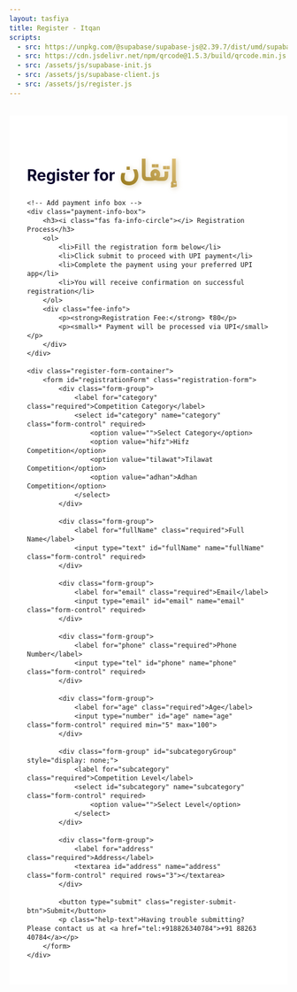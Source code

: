 ```yaml
---
layout: tasfiya
title: Register - Itqan
scripts:
  - src: https://unpkg.com/@supabase/supabase-js@2.39.7/dist/umd/supabase.js
  - src: https://cdn.jsdelivr.net/npm/qrcode@1.5.3/build/qrcode.min.js
  - src: /assets/js/supabase-init.js
  - src: /assets/js/supabase-client.js
  - src: /assets/js/register.js
---
```


<div class="register-page">
    <h1 class="text-center mb-4">Register for <span class="thuluth-text">إتقان</span> </h1>
    
    <!-- Add payment info box -->
    <div class="payment-info-box">
        <h3><i class="fas fa-info-circle"></i> Registration Process</h3>
        <ol>
            <li>Fill the registration form below</li>
            <li>Click submit to proceed with UPI payment</li>
            <li>Complete the payment using your preferred UPI app</li>
            <li>You will receive confirmation on successful registration</li>
        </ol>
        <div class="fee-info">
            <p><strong>Registration Fee:</strong> ₹80</p>
            <p><small>* Payment will be processed via UPI</small></p>
        </div>
    </div>

    <div class="register-form-container">
        <form id="registrationForm" class="registration-form">
            <div class="form-group">
                <label for="category" class="required">Competition Category</label>
                <select id="category" name="category" class="form-control" required>
                    <option value="">Select Category</option>
                    <option value="hifz">Hifz Competition</option>
                    <option value="tilawat">Tilawat Competition</option>
                    <option value="adhan">Adhan Competition</option>
                </select>
            </div>

            <div class="form-group">
                <label for="fullName" class="required">Full Name</label>
                <input type="text" id="fullName" name="fullName" class="form-control" required>
            </div>
            
            <div class="form-group">
                <label for="email" class="required">Email</label>
                <input type="email" id="email" name="email" class="form-control" required>
            </div>
            
            <div class="form-group">
                <label for="phone" class="required">Phone Number</label>
                <input type="tel" id="phone" name="phone" class="form-control" required>
            </div>
            
            <div class="form-group">
                <label for="age" class="required">Age</label>
                <input type="number" id="age" name="age" class="form-control" required min="5" max="100">
            </div>

            <div class="form-group" id="subcategoryGroup" style="display: none;">
                <label for="subcategory" class="required">Competition Level</label>
                <select id="subcategory" name="subcategory" class="form-control" required>
                    <option value="">Select Level</option>
                </select>
            </div>
            
            <div class="form-group">
                <label for="address" class="required">Address</label>
                <textarea id="address" name="address" class="form-control" required rows="3"></textarea>
            </div>
            
            <button type="submit" class="register-submit-btn">Submit</button>
            <p class="help-text">Having trouble submitting? Please contact us at <a href="tel:+918826340784">+91 88263 40784</a></p>
        </form>
    </div>
</div>

<!-- Add success/error message container -->
<div class="message-container">
    <div class="success-message" style="display: none;">
        <i class="fas fa-check-circle"></i>
        <span class="message-text"></span>
    </div>
    <div class="error-message" style="display: none;">
        <i class="fas fa-exclamation-circle"></i>
        <span class="message-text"></span>
    </div>
</div>

<style>
.register-page {
    max-width: 800px;
    margin: 2rem auto;
    padding: 2rem;
    position: relative;
    background: #ffffff;
}

.register-page h1 {
    color: #07002c;
    text-shadow: none;
}

/* Add Thuluth font */
@import url('https://fonts.googleapis.com/css2?family=Amiri:wght@400;700&display=swap');

.thuluth-text {
    font-family: 'Amiri', serif;
    font-size: 1.8em;
    background: linear-gradient(45deg, #957718, #e2c27d);
    -webkit-background-clip: text;
    -webkit-text-fill-color: transparent;
    text-shadow: none;
    font-weight: 700;
    filter: drop-shadow(2px 2px 4px rgba(149, 119, 24, 0.3));
    display: inline-block;
}

@media (max-width: 768px) {
    .register-page {
        padding: 1rem;
        margin: 1rem;
        width: calc(100% - 2rem);
    }
    
    .register-form-container {
        padding: 1rem;
    }

    .register-page h1 {
        font-size: 1.5rem;
        margin-bottom: 1rem;
    }

    .thuluth-text {
        font-size: 1.3em;
    }

    .payment-info-box {
        padding: 1rem;
        margin-bottom: 1rem;
    }

    .payment-info-box h3 {
        font-size: 1.1rem;
    }

    .payment-info-box ol {
        padding-left: 1.2rem;
        margin-bottom: 0.5rem;
    }

    .payment-info-box li {
        font-size: 0.9rem;
        margin-bottom: 0.3rem;
    }

    .fee-info {
        margin-top: 0.8rem;
        padding-top: 0.8rem;
    }

    .fee-info p {
        font-size: 0.9rem;
    }

    .form-group {
        margin-bottom: 1rem;
    }

    .form-group label {
        font-size: 0.95rem;
        margin-bottom: 0.3rem;
    }

    .form-control {
        padding: 0.6rem 0.8rem;
        font-size: 0.95rem;
    }

    .register-submit-btn {
        padding: 0.8rem 1.5rem;
        font-size: 0.95rem;
    }

    .help-text {
        font-size: 0.85rem;
        margin-top: 0.8rem;
    }

    /* Payment module mobile adjustments */
    .payment-module {
        padding: 1rem;
        margin: 1rem auto;
        width: calc(100% - 2rem);
    }

    .payment-module-header h3 {
        font-size: 1.1rem;
    }

    .payment-module-amount {
        font-size: 1.6rem;
    }

    .upi-button-container {
        margin: 1rem 0;
    }

    .upi-app-button {
        padding: 1rem;
    }

    .pay-using-text {
        font-size: 1rem;
    }

    .upi-logo {
        height: 32px;
    }

    .transaction-info {
        font-size: 0.85rem;
    }

    /* Verification form mobile adjustments */
    #verificationSection {
        margin-top: 1rem;
    }

    #verificationSection h4 {
        font-size: 1.1rem;
    }

    .verification-form {
        padding: 1rem;
    }

    .verification-form .form-control {
        padding: 0.6rem;
    }

    /* Success/Error messages mobile adjustments */
    .message-container {
        padding: 60px 0.5rem 0.5rem 0.5rem; /* Adjusted top padding for mobile */
    }

    .success-message,
    .error-message {
        padding: 1.25rem;
        margin: 0 auto 0.5rem auto;
        width: calc(100% - 2rem);
    }

    .payment-success {
        padding: 1.5rem;
        margin: 0 auto 0.5rem auto;
    }

    .payment-success i {
        font-size: 2.5rem;
    }

    .payment-success h3 {
        font-size: 1.2rem;
    }

    .transaction-details {
        padding: 0.8rem;
    }
}

/* Extra small devices */
@media (max-width: 360px) {
    .register-page h1 {
        font-size: 1.3rem;
    }

    .thuluth-text {
        font-size: 1.2em;
    }

    .payment-module-amount {
        font-size: 1.4rem;
    }

    .form-control {
        padding: 0.5rem 0.7rem;
        font-size: 0.9rem;
    }

    .register-submit-btn {
        padding: 0.7rem 1.2rem;
        font-size: 0.9rem;
    }
}

.register-form-container {
    background: #ffffff;
    padding: 2rem;
    border-radius: 15px;
    border: 1px solid rgba(16, 3, 47, 0.1);
    box-shadow: 0 8px 32px rgba(16, 3, 47, 0.05);
}

.registration-form {
    display: grid;
    gap: 1.5rem;
}

.form-group {
    position: relative;
    transition: all 0.3s ease;
    opacity: 1;
    transform: translateY(0);
}

.form-group.hidden {
    opacity: 0;
    transform: translateY(-10px);
    pointer-events: none;
}

.form-group label {
    display: block;
    margin-bottom: 0.5rem;
    color: #07002c;
    font-weight: 500;
}

.form-group label.required::after {
    content: '*';
    color: #957718;
    margin-left: 4px;
    font-size: 1.2em;
    background: linear-gradient(45deg, #957718, #e2c27d);
    -webkit-background-clip: text;
    -webkit-text-fill-color: transparent;
    filter: drop-shadow(0px 0px 1px rgba(149, 119, 24, 0.3));
}

.form-control {
    width: 100%;
    padding: 0.75rem 1rem;
    background: #ffffff;
    border: 1px solid rgba(16, 3, 47, 0.1);
    border-radius: 8px;
    color: #07002c;
    transition: all 0.3s ease;
}

.form-control:focus {
    outline: none;
    border-color: #957718;
    box-shadow: 0 0 0 2px rgba(149, 119, 24, 0.2);
    background: #ffffff;
}

.form-control:disabled {
    background: rgba(16, 3, 47, 0.05);
    cursor: not-allowed;
}

select.form-control {
    appearance: none;
    background-image: url("data:image/svg+xml,%3Csvg xmlns='http://www.w3.org/2000/svg' width='12' height='12' fill='%23957718' viewBox='0 0 16 16'%3E%3Cpath d='M8 11l-7-7h14l-7 7z'/%3E%3C/svg%3E");
    background-repeat: no-repeat;
    background-position: right 1rem center;
    padding-right: 2.5rem;
}

[dir="rtl"] select.form-control {
    background-position: left 1rem center;
    padding-right: 1rem;
    padding-left: 2.5rem;
}

.register-submit-btn {
    background: linear-gradient(45deg, #957718, #e2c27d);
    color: #ffffff;
    border: none;
    padding: 1rem 2rem;
    border-radius: 50px;
    font-weight: 600;
    cursor: pointer;
    transition: all 0.3s ease;
    width: 100%;
    margin-top: 1rem;
    font-family: -apple-system, BlinkMacSystemFont, 'Segoe UI', Roboto, 'Helvetica Neue', Arial, sans-serif;
    letter-spacing: 0.5px;
}

.register-submit-btn:hover {
    transform: translateY(-2px);
    box-shadow: 0 6px 20px rgba(149, 119, 24, 0.3);
    background: linear-gradient(45deg, #8b6e17, #d4b76f);
}

.register-submit-btn:active {
    transform: translateY(0);
}

/* RTL Support */
[dir="rtl"] .register-page {
    font-family: 'Mehr Nastaleeq', 'Jameel Noori Nastaleeq', 'Noto Nastaliq Urdu', sans-serif;
}

[dir="rtl"] .form-group label {
    font-size: 1.2rem;
}

[dir="rtl"] .form-control {
    font-family: 'Mehr Nastaleeq', 'Jameel Noori Nastaleeq', 'Noto Nastaliq Urdu', sans-serif;
    font-size: 1.1rem;
    line-height: 1.8;
}

/* Add animation for form groups */
@keyframes slideDown {
    from {
        opacity: 0;
        transform: translateY(-10px);
    }
    to {
        opacity: 1;
        transform: translateY(0);
    }
}

.form-group {
    animation: slideDown 0.3s ease-out forwards;
}

/* Add styles for success/error messages */
.message-container {
    position: fixed;
    top: 0;
    left: 0;
    right: 0;
    bottom: 0;
    background: rgba(0, 0, 0, 0.5);
    display: none;
    align-items: flex-start;
    justify-content: center;
    z-index: 1000;
    padding: 76px 1rem 1rem 1rem; /* Added top padding to account for navbar */
    overflow-y: auto;
}

.success-message,
.error-message,
.payment-module {
    position: relative;
    background: white;
    border-radius: 16px;
    padding: 1.5rem;
    width: 100%;
    max-width: 400px;
    margin: 0 auto;
    animation: slideIn 0.3s ease-out;
    box-shadow: 0 8px 32px rgba(0, 0, 0, 0.1);
}

@keyframes slideIn {
    from {
        opacity: 0;
        transform: translateY(20px);
    }
    to {
        opacity: 1;
        transform: translateY(0);
    }
}

/* Payment module specific styles */
.payment-module {
    background: #ffffff;
    padding: 1.5rem;
    border-radius: 15px;
    box-shadow: 0 4px 6px rgba(0, 0, 0, 0.1);
    margin: 0 auto 1rem auto;
    width: calc(100% - 2rem);
    max-width: 400px;
    position: relative;
    border: 1px solid rgba(204, 140, 37, 0.2);
    background: linear-gradient(to bottom, rgba(255, 255, 255, 0.95), rgba(255, 255, 255, 0.98));
}

.payment-header {
    text-align: center;
    margin-bottom: 1.5rem;
    padding-bottom: 1rem;
    border-bottom: 1px solid rgba(204, 140, 37, 0.2);
}

.payment-header h3 {
    color: #957718;
    font-size: 1.3rem;
    margin: 0;
    font-weight: 600;
}

.payment-module-amount {
    font-size: 1.8rem;
    font-weight: 600;
    color: #07002c;
    margin: 0.5rem 0;
}

.upi-button-container {
    display: flex;
    flex-direction: column;
    align-items: center;
    margin: 1.5rem 0;
    text-align: center;
}

.upi-app-button {
    display: flex;
    flex-direction: column;
    align-items: center;
    justify-content: center;
    padding: 1.5rem;
    border: 1px solid rgba(204, 140, 37, 0.2);
    border-radius: 12px;
    background: white;
    transition: all 0.3s ease;
    width: 100%;
    max-width: 300px;
    cursor: pointer;
    gap: 0.75rem;
}

.upi-app-button:hover {
    transform: translateY(-2px);
    box-shadow: 0 4px 12px rgba(0, 0, 0, 0.1);
    background: #f8f9fa;
}

.pay-using-text {
    font-size: 1rem;
    color: #333;
    margin: 0;
}

.upi-logo {
    height: 40px;
    width: auto;
    object-fit: contain;
    margin: 0;
    display: block;
}

.payment-module-footer {
    margin-top: 2rem;
    padding-top: 1rem;
    border-top: 1px solid rgba(0, 0, 0, 0.1);
    font-size: 0.9em;
    color: #666;
}

.transaction-info {
    display: flex;
    justify-content: space-between;
    margin-bottom: 0.5rem;
}

@media (max-width: 600px) {
    .upi-buttons-container {
        grid-template-columns: repeat(2, 1fr);
        gap: 0.8rem;
    }
    
    .payment-module {
        margin: 1rem;
        padding: 1rem;
    }
}

@media (max-width: 360px) {
    .upi-buttons-container {
        grid-template-columns: 1fr;
    }
}

/* Success message styles */
.payment-success {
    background: #e8f5e9;
    border: 1px solid #81c784;
    border-radius: 12px;
    padding: 2rem;
    text-align: center;
    margin: 0 auto 1rem auto; /* Added bottom margin */
    max-width: 600px;
}

.payment-success i {
    color: #43a047;
    font-size: 3rem;
    margin-bottom: 1rem;
}

.payment-success h3 {
    color: #2e7d32;
    margin-bottom: 1rem;
}

.payment-success .transaction-details {
    background: white;
    padding: 1rem;
    border-radius: 8px;
    margin-top: 1rem;
    text-align: left;
}

.qr-container {
    text-align: center;
    margin: 1rem 0;
    padding: 1rem;
    background: #f8f9fa;
    border-radius: 8px;
}

.qr-container canvas {
    max-width: 200px;
    margin: 0 auto;
    display: block;
}

.payment-options {
    display: flex;
    flex-direction: column;
    align-items: center;
    gap: 1.5rem;
    margin-top: 1rem;
}

.qr-code-container {
    text-align: center;
    margin: 1rem 0;
    padding: 1.5rem;
    border: 1px solid rgba(204, 140, 37, 0.2);
    border-radius: 12px;
    background: rgba(255, 255, 255, 0.8);
    box-shadow: 0 4px 6px rgba(0, 0, 0, 0.05);
    position: relative;
    cursor: pointer;
    overflow: hidden;
}

.qr-code-blur {
    position: absolute;
    top: 0;
    left: 0;
    right: 0;
    bottom: 0;
    background: rgba(255, 255, 255, 0.7);
    backdrop-filter: blur(3px);
    display: flex;
    flex-direction: column;
    align-items: center;
    justify-content: center;
    transition: all 0.3s ease;
}

.qr-code-container.active .qr-code-blur {
    opacity: 0;
    pointer-events: none;
}

.qr-code-blur-text {
    font-size: 1.1rem;
    color: #333;
    margin-bottom: 1rem;
}

.qr-code-blur-button {
    background: linear-gradient(45deg, #cc8c25, #e2c27d);
    color: white;
    border: none;
    padding: 0.75rem 1.5rem;
    border-radius: 8px;
    font-weight: 500;
    cursor: pointer;
    transition: transform 0.2s ease;
}

.qr-code-blur-button:hover {
    transform: translateY(-2px);
}

.qr-code-container img {
    width: 200px;
    height: 200px;
    margin: 0 auto;
    display: block;
}

.qr-code-text {
    margin-top: 0.5rem;
    font-size: 0.9rem;
    color: #666;
}

.payment-divider {
    display: flex;
    align-items: center;
    width: 100%;
    margin: 1rem 0;
    gap: 1rem;
}

.payment-divider::before,
.payment-divider::after {
    content: "";
    flex: 1;
    height: 1px;
    background: rgba(204, 140, 37, 0.2);
}

.payment-divider-text {
    color: #666;
    font-size: 0.9rem;
    white-space: nowrap;
}

/* Mobile adjustments */
@media (max-width: 480px) {
    .qr-code-container img {
        width: 180px;
        height: 180px;
    }
}

.verification-section {
    margin-top: 2rem;
    padding-top: 1.5rem;
    border-top: 1px solid rgba(204, 140, 37, 0.2);
    display: block;
}

.verification-section h4 {
    color: #957718;
    font-size: 1.1rem;
    margin-bottom: 1rem;
    text-align: center;
}

.verification-form {
    display: flex;
    flex-direction: column;
    gap: 1rem;
}

.verification-form .form-group {
    margin-bottom: 1rem;
}

.verification-form label {
    display: block;
    margin-bottom: 0.5rem;
    color: #333;
    font-weight: 500;
    font-size: 0.95rem;
}

.verification-form .form-control {
    width: 100%;
    padding: 0.75rem;
    border: 1px solid rgba(204, 140, 37, 0.3);
    border-radius: 4px;
    font-size: 0.95rem;
    transition: all 0.3s ease;
}

.verification-form .register-submit-btn {
    margin-top: 1rem;
    width: 100%;
    padding: 0.75rem;
}

.verification-form .form-control:focus {
    border-color: #cc8c25;
    box-shadow: 0 0 0 2px rgba(204, 140, 37, 0.1);
    outline: none;
}

.upi-button-container {
    display: flex;
    justify-content: center;
    margin: 2rem 0;
}

.upi-app-button {
    display: flex;
    flex-direction: column;
    align-items: center;
    padding: 1.5rem;
    border: 1px solid rgba(204, 140, 37, 0.2);
    border-radius: 12px;
    background: white;
    transition: all 0.3s ease;
    width: 100%;
    max-width: 300px;
    cursor: pointer;
}

.upi-app-button:hover {
    transform: translateY(-2px);
    box-shadow: 0 4px 12px rgba(0, 0, 0, 0.1);
    background: #f8f9fa;
}

.pay-using-text {
    font-size: 1rem;
    color: #333;
    margin-bottom: 0.5rem;
}

.upi-logo {
    height: 40px;
    width: auto;
    margin-top: 0.5rem;
    object-fit: contain;
}

/* Add styles for payment info box */
.payment-info-box {
    background: linear-gradient(to bottom, rgba(255, 255, 255, 0.95), rgba(255, 255, 255, 0.98));
    border: 1px solid rgba(204, 140, 37, 0.2);
    border-radius: 15px;
    padding: 2rem;
    margin-bottom: 2rem;
    box-shadow: 0 4px 12px rgba(204, 140, 37, 0.1);
}

.payment-info-box h3 {
    color: #957718;
    font-size: 1.3rem;
    margin-bottom: 1.5rem;
    display: flex;
    align-items: center;
    gap: 0.5rem;
}

.payment-info-box h3 i {
    color: #cc8c25;
    font-size: 1.2rem;
}

.payment-info-box ol {
    list-style-position: outside;
    padding-left: 1.5rem;
    margin-bottom: 1.5rem;
}

.payment-info-box li {
    margin-bottom: 0.8rem;
    color: #333;
    padding-left: 0.5rem;
    line-height: 1.5;
}

/* Remove the golden circle counter styles */
.payment-info-box li::before {
    display: none;
}

.fee-info {
    margin-top: 1.5rem;
    padding-top: 1.5rem;
    border-top: 1px solid rgba(204, 140, 37, 0.2);
}

.fee-info p {
    margin-bottom: 0.5rem;
    color: #333;
}

.fee-info p strong {
    color: #957718;
    font-weight: 600;
}

.fee-info p small {
    color: #666;
    font-size: 0.9rem;
}

/* Mobile adjustments for payment info box */
@media (max-width: 768px) {
    .payment-info-box {
        padding: 1.5rem;
        margin-bottom: 1.5rem;
    }

    .payment-info-box h3 {
        font-size: 1.2rem;
        margin-bottom: 1.2rem;
    }

    .payment-info-box li {
        font-size: 0.95rem;
        margin-bottom: 0.6rem;
    }

    .fee-info {
        margin-top: 1.2rem;
        padding-top: 1.2rem;
    }
}

@media (max-width: 480px) {
    .payment-info-box {
        padding: 1.2rem;
        margin-bottom: 1.2rem;
    }

    .payment-info-box h3 {
        font-size: 1.1rem;
    }

    .payment-info-box li {
        font-size: 0.9rem;
    }
}
</style>

<script type="module">
import { getClient, submitRegistration, checkEmailExists } from '/assets/js/supabase-client.js';

// Make updateSubcategories available globally
window.updateSubcategories = function() {
    const category = document.getElementById('category').value;
    const subcategoryGroup = document.getElementById('subcategoryGroup');
    const subcategory = document.getElementById('subcategory');
    const age = document.getElementById('age').value;

    // Initially hide the subcategory group
    subcategoryGroup.style.display = 'none';
    
    // Clear existing options
    subcategory.innerHTML = '<option value="">Select Level</option>';

    // Only proceed if both category and age are selected
    if (category && age) {
        const ageNum = parseInt(age);
        
        if (category === 'hifz') {
            subcategoryGroup.style.display = 'block';
            if (ageNum < 17) {
                subcategory.innerHTML += '<option value="1juz">1 Juz</option>';
            } else {
                subcategory.innerHTML += `
                    <option value="2juz">2 Juz</option>
                    <option value="full">Full Quran</option>
                `;
            }
        } else if (category === 'tilawat' || category === 'adhan') {
            subcategoryGroup.style.display = 'block';
            subcategory.innerHTML += '<option value="open">Open Age</option>';
        }
    }
};

// Function to handle UPI payment
async function handleUPIPayment(formData) {
    // Properly encode the UPI parameters
    const upiParams = {
        pa: "adnanshakeelahmed99@oksbi",
        pn: "Adnan Shakeel Ahmed",
        am: "80.00",
        cu: "INR",
        tn: "Itqan Registration"
    };
    
    // Construct UPI string with proper encoding
    const upiString = `upi://pay?${Object.entries(upiParams)
        .map(([key, value]) => `${key}=${encodeURIComponent(value)}`)
        .join('&')}`;
    
    // Create payment module HTML
    const paymentHtml = `
        <div class="payment-module">
            <div class="payment-header">
                <h3>Complete Your Payment</h3>
            </div>
            <div class="payment-options">
                <div class="qr-code-container" id="qrCodeContainer">
                    <div class="qr-code-blur">
                        <p class="qr-code-blur-text">Pay using QR Code</p>
                        <button class="qr-code-blur-button" onclick="showQRAndOpenUPI('${upiString}')">View & Pay</button>
                    </div>
                    <img src="/assets/img/islamic/payment-qr.svg" alt="UPI QR Code">
                    <p class="qr-code-text">Scan QR code with any UPI app</p>
                </div>
                
                <div class="payment-divider">
                    <span class="payment-divider-text">OR</span>
                </div>

                <div class="upi-button-container">
                    <button class="upi-app-button" onclick="openUPIApp('${upiString}')">
                        <span class="pay-using-text">Pay using</span>
                        <img src="https://upload.wikimedia.org/wikipedia/commons/e/e1/UPI-Logo-vector.svg" alt="UPI" class="upi-logo">
                    </button>
                </div>
            </div>
            
            <div class="verification-section">
                <h4>Verify Your Payment</h4>
                <form id="paymentVerificationForm" class="verification-form">
                    <div class="form-group">
                        <label for="upiReference" class="required">UPI Transaction Reference ID</label>
                        <input type="text" id="upiReference" class="form-control" required 
                               placeholder="Enter the UPI reference ID from your payment">
                    </div>
                    <button type="submit" class="register-submit-btn">Complete Registration</button>
                </form>
            </div>
        </div>
    `;
    
    return { paymentHtml, upiString };
}

// Initialize form
async function initializeForm() {
    try {
        // Wait for Supabase to be initialized
        const supabaseClient = await getClient();
        if (!supabaseClient) {
            throw new Error('Failed to get Supabase client');
        }

        // Add event listeners
        const form = document.getElementById('registrationForm');
        const ageInput = document.getElementById('age');
        const categorySelect = document.getElementById('category');
        const successMessage = document.querySelector('.success-message');
        const errorMessage = document.querySelector('.error-message');

        if (!form || !ageInput || !categorySelect) {
            throw new Error('Required form elements not found');
        }

        // Add event listeners for both age and category changes
        ageInput.addEventListener('change', window.updateSubcategories);
        ageInput.addEventListener('input', window.updateSubcategories);
        categorySelect.addEventListener('change', window.updateSubcategories);

        function showMessage(type, text, isPersistent = false) {
            const messageContainer = document.querySelector('.message-container');
            const messageElement = type === 'success' ? successMessage : errorMessage;
            const otherMessage = type === 'success' ? errorMessage : successMessage;
            
            messageElement.querySelector('.message-text').innerHTML = text;
            messageContainer.style.display = 'flex';
            messageElement.style.display = 'block';
            otherMessage.style.display = 'none';
            
            // Add click-outside handler
            messageContainer.onclick = function(e) {
                if (e.target === messageContainer) {
                    messageContainer.style.display = 'none';
                    if (!isPersistent) {
                        messageElement.style.display = 'none';
                    }
                }
            };
        }

        form.addEventListener('submit', async function(e) {
            e.preventDefault();
            
            const submitBtn = form.querySelector('.register-submit-btn');
            submitBtn.disabled = true;
            submitBtn.innerHTML = '<i class="fas fa-spinner fa-spin"></i> Processing...';
            
            try {
                // Validate required fields
                const requiredFields = form.querySelectorAll('[required]');
                for (const field of requiredFields) {
                    if (!field.value) {
                        throw new Error(`${field.name} is required`);
                    }
                }
                
                // Validate age
                const age = parseInt(form.age.value);
                if (age < 5 || age > 100) {
                    throw new Error('Age must be between 5 and 100');
                }
                
                // Validate phone number format
                const phone = form.phone.value;
                if (!/^\+?[\d\s-]{10,}$/.test(phone)) {
                    throw new Error('Please enter a valid phone number');
                }
                
                // Validate email format
                const email = form.email.value;
                if (!/^[^\s@]+@[^\s@]+\.[^\s@]+$/.test(email)) {
                    throw new Error('Please enter a valid email address');
                }

                // Check if email already exists for this category
                const { exists, error: emailCheckError } = await checkEmailExists(email, form.category.value);
                if (emailCheckError) throw emailCheckError;
                if (exists) {
                    throw new Error('You have already registered for this category');
                }
                
                const formData = {
                    full_name: form.fullName.value,
                    email: email,
                    phone: phone,
                    age: age,
                    category: form.category.value,
                    subcategory: form.subcategory.value,
                    address: form.address.value,
                    participant_type: 'individual'
                };

                // Generate UPI payment
                const { paymentHtml } = await handleUPIPayment(formData);
                
                // Show payment UI
                showMessage('success', paymentHtml, true);
                
                // Store form data temporarily
                sessionStorage.setItem('pendingRegistration', JSON.stringify({
                    formData
                }));

                // Add event listener for verification form
                const verificationForm = document.getElementById('paymentVerificationForm');
                if (verificationForm) {
                    verificationForm.addEventListener('submit', async function(e) {
                        e.preventDefault();
                        const verifyBtn = verificationForm.querySelector('button[type="submit"]');
                        verifyBtn.disabled = true;
                        verifyBtn.innerHTML = '<i class="fas fa-spinner fa-spin"></i> Verifying...';

                        try {
                            const upiReference = document.getElementById('upiReference').value;
                            
                            // Get the pending registration data
                            const pendingReg = sessionStorage.getItem('pendingRegistration');
                            if (!pendingReg) throw new Error('No pending registration found');
                            
                            const { formData } = JSON.parse(pendingReg);
                            
                            // Add the payment verification details
                            formData.upi_reference = upiReference;
                            
                            // Submit the registration with payment details
                            const { data, error } = await submitRegistration(formData);
                            if (error) throw error;
                            
                            // Show success message
                            showMessage('success', `
                                <div class="payment-success">
                                    <i class="fas fa-check-circle"></i>
                                    <h3>Registration Successful!</h3>
                                    <p>Your details have been registered successfully. The team will contact you soon after verification.</p>
                                    <div class="transaction-details">
                                        <div class="transaction-info">
                                            <span>UPI Reference:</span>
                                            <span>${upiReference}</span>
                                        </div>
                                        <div class="transaction-info">
                                            <span>Amount Paid:</span>
                                            <span>₹80.00</span>
                                        </div>
                                        <div class="transaction-info">
                                            <span>Category:</span>
                                            <span>${formData.category}</span>
                                        </div>
                                    </div>
                                </div>
                            `, true);
                            
                            // Clear the pending registration
                            sessionStorage.removeItem('pendingRegistration');
                            
                        } catch (error) {
                            console.error('Verification error:', error);
                            showMessage('error', error.message || 'Failed to verify payment. Please contact support.');
                        } finally {
                            verifyBtn.disabled = false;
                            verifyBtn.innerHTML = 'Complete Registration';
                        }
                    });
                }
                
            } catch (error) {
                console.error('Error:', error);
                showMessage('error', error.message || 'Registration failed. Please try again later.');
            } finally {
                submitBtn.disabled = false;
                submitBtn.innerHTML = 'Submit';
            }
        });

        console.log('Registration form initialized successfully');
    } catch (error) {
        console.error('Failed to initialize registration form:', error);
        throw error;
    }
}

// Initialize when DOM is loaded
if (document.readyState === 'loading') {
    document.addEventListener('DOMContentLoaded', () => {
        initializeForm().catch(error => {
            console.error('Failed to initialize application:', error);
        });
    });
} else {
    initializeForm().catch(error => {
        console.error('Failed to initialize application:', error);
    });
}

// Update the global functions to use the passed UPI string
window.showQRAndOpenUPI = function(upiString) {
    const qrContainer = document.getElementById('qrCodeContainer');
    qrContainer.classList.add('active');
    
    // Open UPI app after a short delay
    setTimeout(() => {
        window.location.href = upiString;
    }, 300); // Reduced delay
};

window.openUPIApp = function(upiString) {
    window.location.href = upiString;
};
</script> 